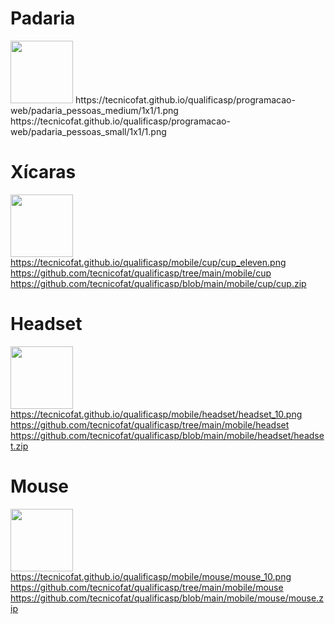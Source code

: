 # Padaria
<img width="100" src='https://tecnicofat.github.io/qualificasp/programacao-web/padaria_pessoas_medium/1x1/2.png'>
https://tecnicofat.github.io/qualificasp/programacao-web/padaria_pessoas_medium/1x1/1.png <br>
https://tecnicofat.github.io/qualificasp/programacao-web/padaria_pessoas_small/1x1/1.png

# Xícaras
<img width="100" src='https://tecnicofat.github.io/qualificasp/mobile/cup/cup_eleven.png'><br>
https://tecnicofat.github.io/qualificasp/mobile/cup/cup_eleven.png <br>
https://github.com/tecnicofat/qualificasp/tree/main/mobile/cup <br>
https://github.com/tecnicofat/qualificasp/blob/main/mobile/cup/cup.zip <br>

# Headset
<img width="100" src='https://tecnicofat.github.io/qualificasp/mobile/headset/headset_10.png'><br>
https://tecnicofat.github.io/qualificasp/mobile/headset/headset_10.png <br>
https://github.com/tecnicofat/qualificasp/tree/main/mobile/headset <br>
https://github.com/tecnicofat/qualificasp/blob/main/mobile/headset/headset.zip <br>

# Mouse
<img width="100" src='https://tecnicofat.github.io/qualificasp/mobile/mouse/mouse_10.png'><br>
https://tecnicofat.github.io/qualificasp/mobile/mouse/mouse_10.png <br>
https://github.com/tecnicofat/qualificasp/tree/main/mobile/mouse <br>
https://github.com/tecnicofat/qualificasp/blob/main/mobile/mouse/mouse.zip <br>
